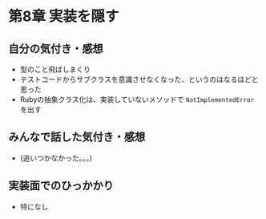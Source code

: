 # 第8章 実装を隠す
## 自分の気付き・感想
* 型のこと飛ばしまくり
* テストコードからサブクラスを意識させなくなった、というのはなるほどと思った
* Rubyの抽象クラス化は、実装していないメソッドで `NotImplementedError` を出す

## みんなで話した気付き・感想
* (追いつかなかった。。。)

## 実装面でのひっかかり
* 特になし

